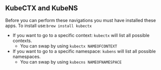 ## KubeCTX and KubeNS
Before you can perform these navigations you must have installed these apps. To install use:`brew install kubectx`
- If you want to go to a specific context: `kubectx` will list all possible contexts. 
	- You can swap by using `kubectx NAMEOFCONTEXT`
- If you want to go to a specific namespace: `kubens` will list all possible namespaces. 
	- You can swap by using `kubecns NAMEOFNAMESPACE`